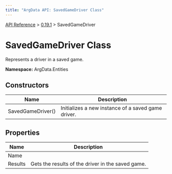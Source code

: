 ```yaml
---
title: "ArgData API: SavedGameDriver Class"
---
```


[API Reference](/argdata/api/) &gt; [0.19.1](/argdata/api/0.19.1/) &gt; SavedGameDriver

# SavedGameDriver Class

Represents a driver in a saved game.

**Namespace:** ArgData.Entities

## Constructors

<table class="table table-bordered table-striped ">
<thead>
  <tr>
    <th>Name</th>
    <th>Description</th>
  </tr>
</thead>
<tbody>
  <tr>
    <td>SavedGameDriver()</td>
    <td>Initializes a new instance of a saved game driver.</td>
  </tr>
</tbody>
</table>


## Properties

<table class="table table-bordered table-striped ">
<thead>
  <tr>
    <th>Name</th>
    <th>Description</th>
  </tr>
</thead>
<tbody>
  <tr>
    <td>Name</td>
    <td></td>
  </tr>
  <tr>
    <td>Results</td>
    <td>Gets the results of the driver in the saved game.</td>
  </tr>
</tbody>
</table>


